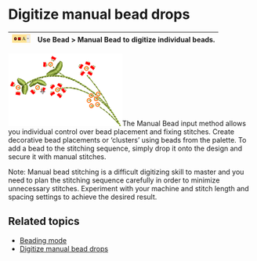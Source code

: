 # Digitize manual bead drops

| ![ManualBead.png](assets/ManualBead.png) | Use Bead > Manual Bead to digitize individual beads. |
| ---------------------------------------- | ---------------------------------------------------- |

![ManualBeadsSample.png](assets/ManualBeadsSample.png)The Manual Bead input method allows you individual control over bead placement and fixing stitches. Create decorative bead placements or ‘clusters’ using beads from the palette. To add a bead to the stitching sequence, simply drop it onto the design and secure it with manual stitches.

Note: Manual bead stitching is a difficult digitizing skill to master and you need to plan the stitching sequence carefully in order to minimize unnecessary stitches. Experiment with your machine and stitch length and spacing settings to achieve the desired result.

## Related topics

- [Beading mode](../../Applied/beading/Beading_mode)
- [Digitize manual bead drops](../../Applied/beading/Digitize_manual_bead_drops)
